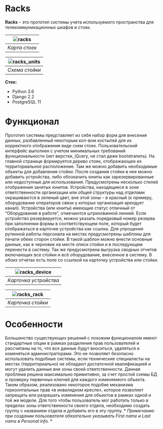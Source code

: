 # Racks
**Racks** – это прототип системы учета используемого пространства для телекоммуникационных шкафов и стоек.  

| ![racks](https://user-images.githubusercontent.com/96002587/146494321-63ce79e8-cc94-4b2e-83ca-de5b5a5be554.jpg) |
|:--:| 
| *Карта стоек* |

| ![racks_units](https://user-images.githubusercontent.com/96002587/146494358-42780ad0-e963-4bc6-923d-73c03e99826d.jpg) |
|:--:| 
| *Схема стойки* |

**Стек:**
- Python 3.6
- Django 2.2
- PostgreSQL 11

# Функционал
Прототип системы представляет из себя набор форм для внесения данных, разбавленный некоторым кол-вом костылей для их корректного отображения виде схем стоек. Пользовательский интерфейс выполнен с учетом минимальных требований функциональности (нет верстки, jQuery, не стал даже bootstraпить). На главной странице формируется дерево стоек, отображающее их территориальное расположение. Там же можно добавить необходимые объекты для добавления стойки. После создания стойки в нее можно добавить устройства, либо обозначить юниты как зарезервированные или недоступные для использования. Предусмотрены несколько стилей отображения занятых юнитов. Устройства, находящиеся в зоне ответственности организации или общей структуры над отделами окрашиваются в зеленый цвет, вне этой зоны – в красный (к примеру, оборудование операторов связи у которых организация арендует канал). Устройства (или юниты) имеющие статус отличный от “Оборудование в работе”, отмечаются штрихованной линией. Если устройство резервируется, можно указать порядковый номер резерва при заполнении формы в соответствующем поле, который будет отображаться в карточке устройства как ссылка. Для упрощения рутинной работы персонала на местах предусмотрены шаблоны для печати обеих сторон стойки. В такой шаблон можно внести основные данные, как в черновик на месте описи стойки и в последующем перенести в систему. Так же предусмотрена выгрузка сводных отчетов включающих все стойки и всё оборудование, внесенное в систему. В обоих отчетах есть поле со ссылкой на карточку устройства или стойки.  

| ![racks_device](https://user-images.githubusercontent.com/96002587/146494337-2551953d-5852-4713-bfa4-ebbf7ce37d73.jpg) |
|:--:| 
| *Карточка устройства* |

| ![racks_rack](https://user-images.githubusercontent.com/96002587/146494349-d58bb248-4b3a-42d9-aa99-1d70a7e19d41.jpg) |
|:--:| 
| *Карточка стойки* |

# Особенности
Большинство существующих решений с похожим функционалом имеют стандартные опции в рамках разделения прав пользователей и рассчитаны на то, что все данные будут вноситься, удаляться и изменяться администраторами. Это не позволяет безопасно использовать подобные системы, если технические специалисты на местах (территориально) не обладают достаточной квалификацией и могут удалить данные вне зоны своей ответственности. Данная проблема решена максимально примитивно, за счет простой схемы БД и проверку первичных ключей для каждого изменяемого объекта. Таким образом, реализовано некоторое подобие механизма горизонтальных прав «в инвалидном кресле», которое позволяет запрещать или разрешать изменения для объектов в рамках одной и той же модели. Для того чтобы пользователь мог работать только в пределах зоны ответственности своего отдела, необходимо создать группу с названием отдела и добавить его в эту группу. * *Примечание: при создании пользователя обязательно указывать First name и Last name в Personal info.* *